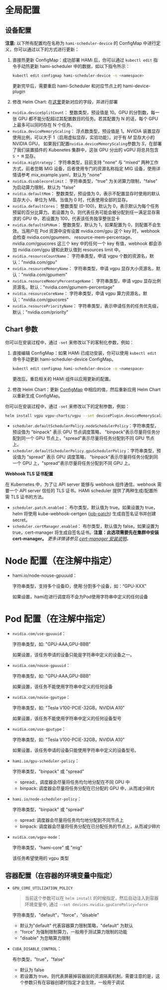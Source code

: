 # 全局配置

## 设备配置

**注意:**
以下所有配置均在名称为 `hami-scheduler-device` 的 ConfigMap 中进行定义，你可以通过以下的方式进行更新：

1. 直接热更新 ConfigMap：成功部署 HAMi 后，你可以通过 `kubectl edit` 指令手动热更新 hami-scheduler 中的数据，如以下指令所示：

   ```bash
   kubectl edit configmap hami-scheduler-device -n <namespace>
   ```

   更新完毕后，需要重启 hami-Scheduler 和对应节点上的 hami-device-plugin

2. 修改 Helm Chart: 在[这里](../charts/hami/templates/scheduler/device-configmap.yaml)更新对应的字段，并进行部署

* `nvidia.deviceSplitCount`：
  整数类型，预设值是 10。GPU 的分割数，每一张 GPU 都不能分配超过其配置数目的任务。若其配置为 N 的话，每个 GPU 上最多可以同时存在 N 个任务。
* `nvidia.deviceMemoryScaling`：
  浮点数类型，预设值是 1。NVIDIA 装置显存使用比例，可以大于 1（启用虚拟显存，实验功能）。对于有 *M* 显存大小的 NVIDIA GPU，
  如果我们配置`nvidia.deviceMemoryScaling`参数为 *S*，在部署了我们装置插件的 Kubenetes 集群中，这张 GPU 分出的 vGPU 将总共包含 `S * M` 显存。
* `nvidia.migStrategy`：
  字符串类型，目前支持 "none“ 与 “mixed“ 两种工作方式，前者忽略 MIG 设备，后者使用专门的资源名称指定 MIG 设备，使用详情请参考 mix_example.yaml，默认为 "none"
* `nvidia.disablecorelimit`：
  字符串类型，"true" 为关闭算力限制，"false" 为启动算力限制，默认为 "false"
* `nvidia.defaultMem`：
  整数类型，预设值为 0，表示不配置显存时使用的默认显存大小，单位为 MB。当值为 0 时，代表使用全部的显存。
* `nvidia.defaultCores`：
  整数类型 (0-100)，默认为 0，表示默认为每个任务预留的百分比算力。若设置为 0，则代表任务可能会被分配到任一满足显存需求的 GPU 中，若设置为 100，代表该任务独享整张显卡
* `nvidia.defaultGPUNum`：
  整数类型，默认为 1，如果配置为 0，则配置不会生效。当用户在 Pod 资源中没有设置 nvidia.com/gpu 这个 key 时，webhook 会检查 nvidia.com/gpumem、
  resource-mem-percentage、nvidia.com/gpucores 这三个 key 中的任何一个 key 有值，webhook 都会添加 nvidia.com/gpu 键和此默认值到 resources limit 中。
* `nvidia.resourceCountName`：
  字符串类型，申请 vgpu 个数的资源名，默认："nvidia.com/gpu"
* `nvidia.resourceMemoryName`：
  字符串类型，申请 vgpu 显存大小资源名，默认："nvidia.com/gpumem"
* `nvidia.resourceMemoryPercentageName`：
  字符串类型，申请 vgpu 显存比例资源名，默认："nvidia.com/gpumem-percentage"
* `nvidia.resourceCoreName`：
  字符串类型，申请 vgpu 算力资源名，默认："nvidia.com/gpucores"
* `nvidia.resourcePriorityName`：
  字符串类型，表示申请任务的任务优先级，默认："nvidia.com/priority"

## Chart 参数

你可以在安装过程中，通过 `-set` 来修改以下的客制化参数，例如：

1. 直接编辑 ConfigMap：如果 HAMi 已成功安装，你可以使用 `kubectl edit` 命令手动更新 hami-scheduler-device ConfigMap。

   ```bash
   kubectl edit configmap hami-scheduler-device -n <namespace>
   ```

   更改后，重启相关的 HAMi 组件以应用更新的配置。

2. 修改 Helm Chart：更新 [ConfigMap](../charts/hami/templates/scheduler/device-configmap.yaml)
   中相应的值，然后重新应用 Helm Chart 以重新生成 ConfigMap。

你可以在安装过程中，通过 `-set` 来修改以下的定制参数，例如：

```bash
helm install vgpu vgpu-charts/vgpu --set devicePlugin.deviceMemoryScaling=5 ...
```

* `scheduler.defaultSchedulerPolicy.nodeSchedulerPolicy`：字符串类型，预设值为 "binpack" 表示 GPU 节点调度策略，
  "binpack"表示尽量将任务分配到同一个 GPU 节点上，"spread"表示尽量将任务分配到不同 GPU 节点上。
* `scheduler.defaultSchedulerPolicy.gpuSchedulerPolicy`：字符串类型，预设值为 "spread" 表示 GPU 调度策略，
  "binpack"表示尽量将任务分配到同一个 GPU 上，"spread"表示尽量将任务分配到不同 GPU 上。

**Webhook TLS 证书配置**

在 Kubernetes 中，为了让 API server 能够与 webhook 组件通信，webhook 需要一个 API server 信任的 TLS 证书。HAMi scheduler 提供了两种生成/配置所需 TLS 证书的方法。

* `scheduler.patch.enabled`：
  布尔类型，默认值为 true。如果设置为 true，helm 将使用 kube-webhook-certgen ([job-patch](../charts/hami/templates/scheduler/job-patch/job-createSecret.yaml)) 生成自签名证书并创建 secret。
* `scheduler.certManager.enabled`：
  布尔类型，默认值为 false。如果设置为 true，cert-manager 将生成自签名证书。**注意：此选项需要先在集群中安装 cert-manager。** _更多详情请参见 [cert-manager 安装说明](https://cert-manager.io/docs/installation/kubernetes/)。_

# Node 配置（在注解中指定）

* hami.io/node-nouse-gpuuuid：
  
  字符串类型，支持多个设备ID，使用:分割多个设备，如：“GPU-XXX”

  如果设置，hami在进行调度将不会为Pod使用字符串中定义的任何设备

# Pod 配置（在注解中指定）

* `nvidia.com/use-gpuuuid`：

  字符串类型，如: "GPU-AAA,GPU-BBB"

  如果设置，该任务申请的设备只能是字符串中定义的设备之一。

* `nvidia.com/nouse-gpuuuid`：

  字符串类型，如: "GPU-AAA,GPU-BBB"

  如果设置，该任务不能使用字符串中定义的任何设备

* `nvidia.com/nouse-gputype`：

  字符串类型，如: "Tesla V100-PCIE-32GB，NVIDIA A10"

  如果设置，该任务不能使用字符串中定义的任何设备型号

* `nvidia.com/use-gputype`：

  字符串类型，如: "Tesla V100-PCIE-32GB，NVIDIA A10"

  如果设置，该任务申请的设备只能使用字符串中定义的设备型号。

* `hami.io/gpu-scheduler-policy`：

  字符串类型，"binpack" 或 "spread"

  - spread:，调度器会尽量将任务均匀地分配在不同 GPU 中
  - binpack: 调度器会尽量将任务分配在已分配的 GPU 中，从而减少碎片

* `hami.io/node-scheduler-policy`：

  字符串类型，"binpack" 或 "spread"

  - spread: 调度器会尽量将任务均匀地分配到不同节点上
  - binpack: 调度器会尽量将任务分配在已分配任务的节点上，从而减少碎片

* `nvidia.com/vgpu-mode`：

  字符串类型，"hami-core" 或 "mig"

  该任务希望使用的 vgpu 类型

## 容器配置（在容器的环境变量中指定）

* `GPU_CORE_UTILIZATION_POLICY` 
  > 当前这个参数可以在 `helm install` 的时候指定，然后自动注入到容器环境变量中, 通过 `--set devices.nvidia.gpuCorePolicy=force`

  字符串类型，"default"，"force"，"disable"

  - 默认为"default" 代表容器算力限制策略，"default" 为默认
  - "force" 为强制限制算力，一般用于测试算力限制的功能
  - "disable" 为忽略算力限制

* `CUDA_DISABLE_CONTROL`：

  布尔类型，"true"，"false"

  - 默认为 false
  - 若设置为 true，则代表屏蔽掉容器层的资源隔离机制，需要注意的是，这个参数只有在容器创建时指定才会生效，一般用于调试
